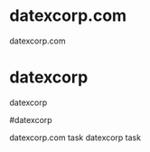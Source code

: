 # datexcorp.com
datexcorp.com

# datexcorp
datexcorp

#datexcorp


datexcorp.com task
datexcorp task
